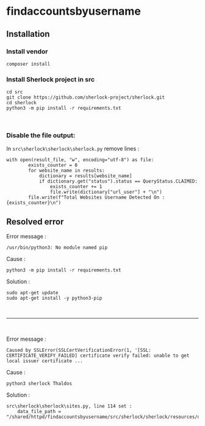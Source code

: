 # findaccountsbyusername

## Installation
### Install vendor
    composer install

### Install Sherlock project in src
    cd src
    git clone https://github.com/sherlock-project/sherlock.git
    cd sherlock
    python3 -m pip install -r requirements.txt

<br>

### Disable the file output:

In `src\sherlock\sherlock\sherlock.py` remove lines :

    with open(result_file, "w", encoding="utf-8") as file:
            exists_counter = 0
            for website_name in results:
                dictionary = results[website_name]
                if dictionary.get("status").status == QueryStatus.CLAIMED:
                    exists_counter += 1
                    file.write(dictionary["url_user"] + "\n")
            file.write(f"Total Websites Username Detected On : {exists_counter}\n")

## Resolved error 
Error message : 

    /usr/bin/python3: No module named pip

Cause : 

    python3 -m pip install -r requirements.txt

Solution :

    sudo apt-get update
    sudo apt-get install -y python3-pip

<br>
<hr>
<br>

Error message :

    Caused by SSLError(SSLCertVerificationError(1, '[SSL: CERTIFICATE_VERIFY_FAILED] certificate verify failed: unable to get local issuer certificate ...
    
Cause :

    python3 sherlock Thaldos


Solution :

    src\sherlock\sherlock\sites.py, line 114 set :             
        data_file_path = "/shared/httpd/findaccountsbyusername/src/sherlock/sherlock/resources/data.json"